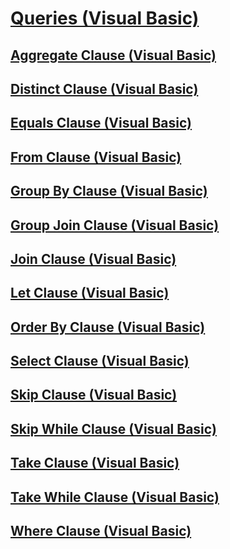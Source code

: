 # [Queries (Visual Basic)](queries.md)
## [Aggregate Clause (Visual Basic)](aggregate-clause.md)
## [Distinct Clause (Visual Basic)](distinct-clause.md)
## [Equals Clause (Visual Basic)](equals-clause.md)
## [From Clause (Visual Basic)](from-clause.md)
## [Group By Clause (Visual Basic)](group-by-clause.md)
## [Group Join Clause (Visual Basic)](group-join-clause.md)
## [Join Clause (Visual Basic)](join-clause.md)
## [Let Clause (Visual Basic)](let-clause.md)
## [Order By Clause (Visual Basic)](order-by-clause.md)
## [Select Clause (Visual Basic)](select-clause.md)
## [Skip Clause (Visual Basic)](skip-clause.md)
## [Skip While Clause (Visual Basic)](skip-while-clause.md)
## [Take Clause (Visual Basic)](take-clause.md)
## [Take While Clause (Visual Basic)](take-while-clause.md)
## [Where Clause (Visual Basic)](where-clause.md)
